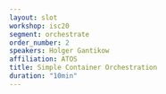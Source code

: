 ```yaml
---
layout: slot
workshop: isc20
segment: orchestrate
order_number: 2
speakers: Holger Gantikow
affiliation: ATOS
title: Simple Container Orchestration
duration: "10min"
---
```


